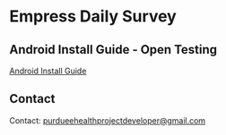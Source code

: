 # Empress Daily Survey

## Android Install Guide - Open Testing
[Android Install Guide](ANDROID_INSTALL_GUIDE.md)

## Contact
Contact: purdueehealthprojectdeveloper@gmail.com

